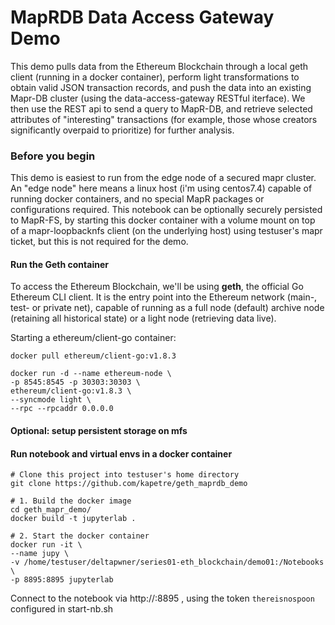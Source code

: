 # MapRDB Data Access Gateway Demo
This demo pulls data from the Ethereum Blockchain through a local geth client (running in a docker container), perform light transformations to obtain valid JSON transaction records, and push the data into an existing Mapr-DB cluster (using the data-access-gateway RESTful iterface). We then use the REST api to send a query to MapR-DB, and retrieve selected attributes of "interesting" transactions (for example, those whose creators significantly overpaid to prioritize) for further analysis.


### Before you begin
This demo is easiest to run from the edge node of a secured mapr cluster. An "edge node" here means a linux host (i'm using centos7.4) capable of running docker containers, and no special MapR packages or configurations required. This notebook can be optionally securely persisted to MapR-FS, by starting this docker container with a volume mount on top of a mapr-loopbacknfs client (on the underlying host) using testuser's mapr ticket, but this is not required for the demo.


#### Run the Geth container
To access the Ethereum Blockchain, we'll be using **geth**, the official Go Ethereum CLI client. It is the entry point into the Ethereum network (main-, test- or private net), capable of running as a full node (default) archive node (retaining all historical state) or a light node (retrieving data live).

Starting a ethereum/client-go container:
```
docker pull ethereum/client-go:v1.8.3

docker run -d --name ethereum-node \
-p 8545:8545 -p 30303:30303 \
ethereum/client-go:v1.8.3 \
--syncmode light \
--rpc --rpcaddr 0.0.0.0
```

#### Optional: setup persistent storage on mfs


#### Run notebook and virtual envs in a docker container

```
# Clone this project into testuser's home directory
git clone https://github.com/kapetre/geth_maprdb_demo

# 1. Build the docker image
cd geth_mapr_demo/
docker build -t jupyterlab .

# 2. Start the docker container
docker run -it \
--name jupy \
-v /home/testuser/deltapwner/series01-eth_blockchain/demo01:/Notebooks \
-p 8895:8895 jupyterlab 
```
Connect to the notebook via http://<yourhost>:8895 , using the token `thereisnospoon` configured in start-nb.sh


